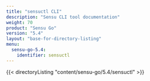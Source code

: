 ```yaml
---
title: "sensuctl CLI"
description: "Sensu CLI tool documentation"
weight: 70
product: "Sensu Go"
version: "5.4"
layout: "base-for-directory-listing"
menu:
  sensu-go-5.4:
    identifier: sensuctl
---
```


{{< directoryListing "content/sensu-go/5.4/sensuctl" >}}

